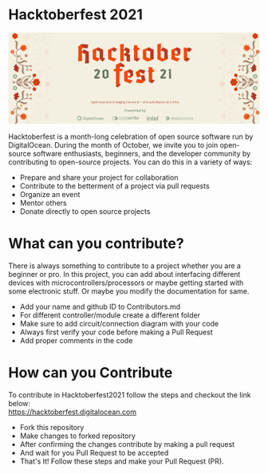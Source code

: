 # Hacktoberfest 2021

![Hacktoberfest](hactoberfest.png)

Hacktoberfest is a month-long celebration of open source software run by DigitalOcean. During the month of October, we invite you to join open-source software enthusiasts, beginners, and the developer community by contributing to open-source projects. You can do this in a variety of ways:

- Prepare and share your project for collaboration
- Contribute to the betterment of a project via pull requests
- Organize an event
- Mentor others
- Donate directly to open source projects
# What can you contribute?
There is always something to contribute to a project whether you are a beginner or pro. In this project, you can add about interfacing different devices with microcontrollers/processors or maybe getting started with some electronic stuff. Or maybe you modify the documentation for same.
- Add your name and github ID to Contributors.md
- For different controller/module create a different folder 
- Make sure to add circuit/connection diagram with your code
- Always first verify your code before making a Pull Request
- Add proper comments in the code
# How can you Contribute
To contribute in Hacktoberfest2021 follow the steps and checkout the link below:\
https://hacktoberfest.digitalocean.com 
- Fork this repository
- Make changes to forked repository 
- After confirming the changes contribute by making a pull request
- And wait for you Pull Request to be accepted
- That's It! Follow these steps and make your Pull Request (PR).
